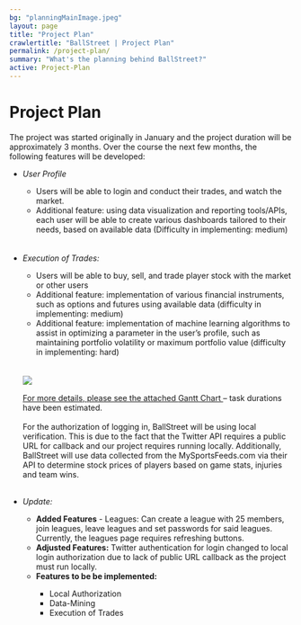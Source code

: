 ```yaml
---
bg: "planningMainImage.jpeg"
layout: page
title: "Project Plan"
crawlertitle: "BallStreet | Project Plan"
permalink: /project-plan/
summary: "What's the planning behind BallStreet?"
active: Project-Plan
---
```

# Project Plan
The project was started originally in January and the project duration will be approximately 3 months.  Over the course the next few months, the following features will be developed:<br>
<ul>
<li><i>User Profile</i></li>
<ul><li>Users will be able to login and conduct their trades, and watch the market.</li>
<li>Additional feature:  using data visualization and reporting tools/APIs, each user will be able to create various dashboards tailored to their needs, based on available data (Difficulty in implementing:  medium)</li></ul><br><br>
<li><i>Execution of Trades:</i></li>
<ul><li>Users will be able to buy, sell, and trade player stock with the market or other users </li>
<li>Additional feature:  implementation of various financial instruments, such as options and futures using available data (difficulty in implementing:  medium)</li>
<li>Additional feature:  implementation of machine learning algorithms to assist in optimizing a parameter in the user’s profile, such as maintaining portfolio volatility or maximum portfolio value (difficulty in implementing:  hard)</li></ul><br><br>

<a href="https://pfindan.github.io/CS2212-Team5/assets/images/2212_Project_Plan.pdf">
<img src= "/CS2212-Team5/assets/images/ganttchart.png" align = "left"/>
<br>

For more details, please see the attached <a href="https://pfindan.github.io/CS2212-Team5/assets/images/2212_Project_Plan.pdf" target = "_blank"> Gantt Chart </a> – task durations have been estimated.
<br><br>
For the authorization of logging in, BallStreet will be using local verification. This is due to the fact that the Twitter API requires a public URL for callback and our project requires running locally. Additionally, BallStreet will use data collected from the MySportsFeeds.com via their API to determine stock prices of players based on game stats, injuries and team wins.<br><br>


  <li>   
    <i>Update:</i>
   </li>
    <ul>
    <li><b>Added Features</b> - Leagues: Can create a league with 25 members, join leagues, leave leagues and set passwords   for said leagues. Currently, the leagues page requires refreshing buttons.</li>

<li><b>Adjusted Features:</b> Twitter authentication for login changed to local login authorization due to lack of public URL callback as the project must run locally. </li>

<li><b>Features to be be implemented:</b></li>
<ul>
  <li>Local Authorization</li>
  <li>Data-Mining</li>
  <li>Execution of Trades</li>
  </ul>


</ul>



